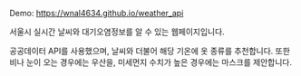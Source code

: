 Demo: https://wnal4634.github.io/weather_api


서울시 실시간 날씨와 대기오염정보를 알 수 있는 웹페이지입니다.

공공데이터 API를 사용했으며, 날씨와 더불어 해당 기온에 옷 종류를 추천합니다. 또한 비나 눈이 오는 경우에는 우산을, 미세먼지 수치가 높은 경우에는 마스크를 제안합니다.
